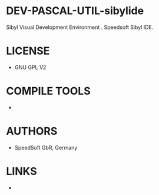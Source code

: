 DEV-PASCAL-UTIL-sibylide
========================

Sibyl Visual Development Environment . Speedsoft Sibyl IDE.

LICENSE
===============
* GNU GPL V2

COMPILE TOOLS
===============
* 
 
AUTHORS
===============
* SpeedSoft GbR, Germany    

LINKS
===============
* 

